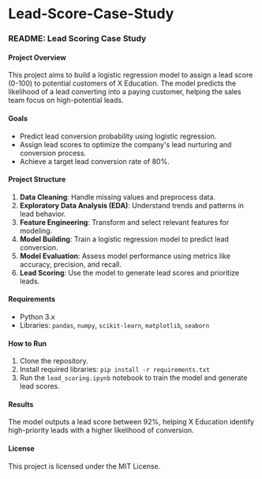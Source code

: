# Lead-Score-Case-Study
### README: Lead Scoring Case Study

#### Project Overview
This project aims to build a logistic regression model to assign a lead score (0-100) to potential customers of X Education. The model predicts the likelihood of a lead converting into a paying customer, helping the sales team focus on high-potential leads.

#### Goals
- Predict lead conversion probability using logistic regression.
- Assign lead scores to optimize the company's lead nurturing and conversion process.
- Achieve a target lead conversion rate of 80%.

#### Project Structure
1. **Data Cleaning**: Handle missing values and preprocess data.
2. **Exploratory Data Analysis (EDA)**: Understand trends and patterns in lead behavior.
3. **Feature Engineering**: Transform and select relevant features for modeling.
4. **Model Building**: Train a logistic regression model to predict lead conversion.
5. **Model Evaluation**: Assess model performance using metrics like accuracy, precision, and recall.
6. **Lead Scoring**: Use the model to generate lead scores and prioritize leads.

#### Requirements
- Python 3.x
- Libraries: `pandas`, `numpy`, `scikit-learn`, `matplotlib`, `seaborn`

#### How to Run
1. Clone the repository.
2. Install required libraries: `pip install -r requirements.txt`
3. Run the `lead_scoring.ipynb` notebook to train the model and generate lead scores.

#### Results
The model outputs a lead score between 92%, helping X Education identify high-priority leads with a higher likelihood of conversion.

#### License
This project is licensed under the MIT License.
